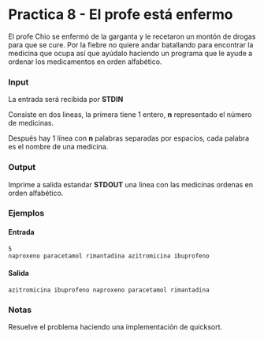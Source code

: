 # Practica 8 - El profe está enfermo

El profe Chio se enfermó de la garganta y le recetaron un montón de drogas para que se cure. Por la fiebre no quiere andar batallando para encontrar la medicina que ocupa así que ayúdalo haciendo un programa que le ayude a ordenar los medicamentos en orden alfabético.

### Input

La entrada será recibida por **STDIN**

Consiste en dos lineas, la primera tiene 1 entero, **n** representado el número de medicinas.

Después hay 1 línea con **n** palabras separadas por espacios, cada palabra es el nombre de una medicina.

### Output

Imprime a salida estandar **STDOUT** una linea con las medicinas ordenas en orden alfabético.

### Ejemplos

#### Entrada
```
5
naproxeno paracetamol rimantadina azitromicina ibuprofeno
```
#### Salida

```
azitromicina ibuprofeno naproxeno paracetamol rimantadina
```

### Notas

Resuelve el problema haciendo una implementación de quicksort.